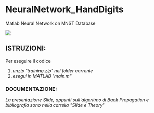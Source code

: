 # NeuralNetwork_HandDigits
Matlab Neural Network on MNST Database

![](https://github.com/IronZack95/NeuralNetwork_HandDigits/blob/master/Neural%20Network%20handwritten%20digits.gif)

## ISTRUZIONI:
Per eseguire il codice

1. _unzip "training.zip" nel folder corrente_
2. _esegui in MATLAB "main.m"_

### DOCUMENTAZIONE:

_La presentazione Slide, appunti sull'algoritmo di Back Propagation
e bibliografia sono nella cartella "Slide e Theory"_
